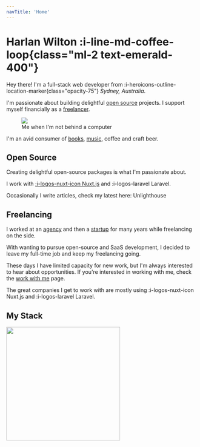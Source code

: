 ```yaml
---
navTitle: 'Home'
---
```



# Harlan Wilton :i-line-md-coffee-loop{class="ml-2 text-emerald-400"}

Hey there! I'm a full-stack web developer from :i-heroicons-outline-location-marker{class="opacity-75"} _Sydney, Australia_. 

I'm passionate about building delightful [open source](https://github.com/harlan-zw) projects. I support myself financially as a [freelancer](/work-with-me). 

<figure class="text-center">
<img src="https://avatars.githubusercontent.com/u/5326365?v=4" class="rounded-lg h-50 w-50 mx-auto" />
 <figcaption>Me when I'm not behind a computer</figcaption>
</figure>

I'm an avid consumer of [books](https://www.goodreads.com/user/show/122898515-harlan-wilton), [music](https://open.spotify.com/user/22ryw6esbmedc7fxo75rfw7ia?si=8505d295412e45c2), coffee and craft beer.


## Open Source

Creating delightful open-source packages is what I'm passionate about.

I work with <a href="https://nuxtjs.org" target="_blank" class="flex items-center"> :i-logos-nuxt-icon Nuxt.js</a> and :i-logos-laravel Laravel.

Occasionally I write articles, check my latest here:
<ArticleCard>Unlighthouse</ArticleCard>

## Freelancing

I worked at an [agency](https://4mation.com.au) and then a [startup](https://kintell.com) for many years while freelancing on the side. 

With wanting to pursue open-source and SaaS development, I decided to leave my full-time job and keep my freelancing going.

These days I have limited capacity for new work, but I'm always interested to hear about opportunities.
If you're interested in working with me, check the [work with me](/work-with-me) page.

The great companies I get to work with are mostly using  :i-logos-nuxt-icon Nuxt.js</a> and :i-logos-laravel Laravel. 


## My Stack

<img src="/keyboard.png" width="300" class="transform rotate-30">
